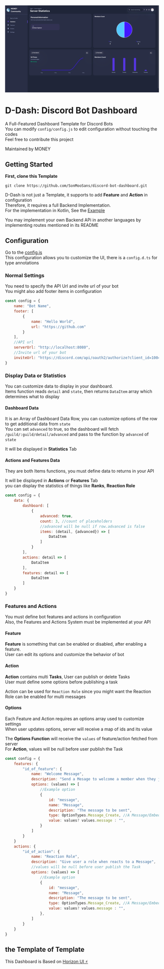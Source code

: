 ![Demo](document/img.png)

# D-Dash: Discord Bot Dashboard

A Full-Featured Dashboard Template for Discord Bots
<br>
You can modify `config/config.js` to edit configuration without touching the codes
<br>
Feel free to contribute this project

Maintained by MONEY

## Getting Started
**First, clone this Template**
```
git clone https://github.com/SonMooSans/discord-bot-dashboard.git
```

D-Dash is not just a Template, it supports to add **Feature** and **Action** in configuration
<br>
Therefore, it requires a full Backend Implementation.
<br>
For the implementation in Kotlin, See the [Example](https://github.com/SonMooSans/discord-bot-dashboard-backend)

You may implement your own Backend APi in another languages by implementing routes mentioned in its README

## Configuration
Go to the [config.js](src/config/config.js)
<br>
This configuration allows you to customize the UI, there is a `config.d.ts` for type annotations

### Normal Settings
You need to specify the API Url and invite url of your bot
<br>
You might also add footer items in configuration
```javascript
const config = {
    name: "Bot Name",
    footer: [
        {
            name: "Hello World",
            url: "https://github.com"
        }
    ],
    //API url
    serverUrl: "http://localhost:8080",
    //Invite url of your bot
    inviteUrl: "https://discord.com/api/oauth2/authorize?client_id=1004280473956139038&permissions=8&scope=bot",
}
```

### Display Data or Statistics
You can customize data to display in your dashboard.
<br>
Items function reads `detail` and `state`, then returns `DataItem` array which determines what to display

#### Dashboard Data
It is an Array of Dashboard Data Row, you can customize options of the row to get additional data from `state`
<br>
You can set `advanced` to true, so the dashboard will fetch `/guild/:guild/detail/advanced` and pass to the function by `advanced` of `state`

It will be displayed in **Statistics** Tab

#### Actions and Features Data
They are both Items functions, you must define data to returns in your API

It will be displayed in **Actions** or **Features** Tab
<br>
you can display the statistics of things like **Ranks**, **Reaction Role** 

```javascript
const config = {
    data: {
        dashboard: [
            {
                advanced: true,
                count: 3, //count of placeholders
                //advanced will be null if row.advanced is false
                items: (detail, {advanced}) => [
                    DataItem
                ]
            }
        ],
        actions: detail => [
            DataItem
        ],
        features: detail => [
            DataItem
        ]
    }
}
```

### Features and Actions
You must define bot features and actions in configuration
<br>
Also, the Features and Actions System must be implemented at your API

#### Feature
**Feature** is something that can be enabled or disabled, after enabling a feature.
<br>
User can edit its options and customize the behavior of bot

#### Action
**Action** contains multi **Tasks**, User can publish or delete Tasks
<br>
User must define some options before publishing a task

Action can be used for `Reaction Role` since you might want the Reaction Role can be enabled for multi messages

#### Options
Each Feature and Action requires an options array used to customize settings
<br>
When user updates options, server will receive a map of ids and its value

The **Options Function** will receive the `values` of feature/action fetched from server
<br>
For **Action**, values will be null before user publish the Task

```javascript
const config = {
    features: {
        "id_of_feature": {
            name: "Welcome Message",
            description: "Send a Mesage to welcome a member when they just joined the Server",
            options: (values) => [
                //Example option
                {
                    id: "message",
                    name: "Message",
                    description: "The message to be sent",
                    type: OptionTypes.Message_Create, //A Message/Embed Creator 
                    value: values? values.message : "",
                }
            ]
        }
    }
    actions: {
        "id_of_action": {
            name: "Reaction Role",
            description: "Give user a role when reacts to a Message",
            //values will be null before user publish the Task
            options: (values) => [
                //Example option
                {
                    id: "message",
                    name: "Message",
                    description: "The message to be sent",
                    type: OptionTypes.Message_Create, //A Message/Embed Creator 
                    value: values? values.message : "",
                },
            ]
        }
    }
}
```

## the Template of Template
This Dashboard is Based on [Horizon UI ⚡️](https://horizon-ui.com/horizon-ui-chakra)